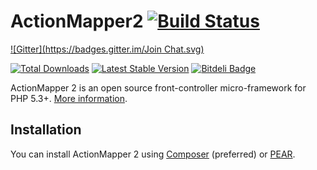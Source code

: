 # ActionMapper2 [![Build Status](https://secure.travis-ci.org/lcobucci/action-mapper.png?branch=master)](http://travis-ci.org/#!/lcobucci/action-mapper)
[![Gitter](https://badges.gitter.im/Join Chat.svg)](https://gitter.im/lcobucci/action-mapper?utm_source=badge&utm_medium=badge&utm_campaign=pr-badge&utm_content=badge)

[![Total Downloads](https://poser.pugx.org/lcobucci/action-mapper/downloads.png)](https://packagist.org/packages/lcobucci/action-mapper)
[![Latest Stable Version](https://poser.pugx.org/lcobucci/action-mapper/v/stable.png)](https://packagist.org/packages/lcobucci/action-mapper)
[![Bitdeli Badge](https://d2weczhvl823v0.cloudfront.net/lcobucci/action-mapper/trend.png)](https://bitdeli.com/free "Bitdeli Badge")

ActionMapper 2 is an open source front-controller micro-framework for PHP 5.3+. [More information](http://lcobucci.github.com/action-mapper).

## Installation

You can install ActionMapper 2 using [Composer](https://packagist.org/packages/lcobucci/action-mapper) (preferred) or [PEAR](http://lcobucci.github.com).

